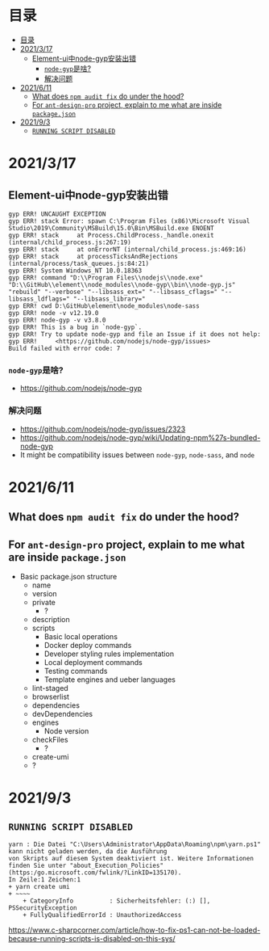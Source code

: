 # 目录
- [目录](#目录)
- [2021/3/17](#2021317)
  - [Element-ui中node-gyp安装出错](#element-ui中node-gyp安装出错)
    - [`node-gyp`是啥?](#node-gyp是啥)
    - [解决问题](#解决问题)
- [2021/6/11](#2021611)
  - [What does `npm audit fix` do under the hood?](#what-does-npm-audit-fix-do-under-the-hood)
  - [For `ant-design-pro` project, explain to me what are inside `package.json`](#for-ant-design-pro-project-explain-to-me-what-are-inside-packagejson)
- [2021/9/3](#202193)
  - [```RUNNING SCRIPT DISABLED```](#running-script-disabled)
# 2021/3/17

## Element-ui中node-gyp安装出错

```
gyp ERR! UNCAUGHT EXCEPTION
gyp ERR! stack Error: spawn C:\Program Files (x86)\Microsoft Visual Studio\2019\Community\MSBuild\15.0\Bin\MSBuild.exe ENOENT
gyp ERR! stack     at Process.ChildProcess._handle.onexit (internal/child_process.js:267:19)
gyp ERR! stack     at onErrorNT (internal/child_process.js:469:16)
gyp ERR! stack     at processTicksAndRejections (internal/process/task_queues.js:84:21)
gyp ERR! System Windows_NT 10.0.18363
gyp ERR! command "D:\\Program Files\\nodejs\\node.exe" "D:\\GitHub\\element\\node_modules\\node-gyp\\bin\\node-gyp.js" "rebuild" "--verbose" "--libsass_ext=" "--libsass_cflags=" "--libsass_ldflags=" "--libsass_library="
gyp ERR! cwd D:\GitHub\element\node_modules\node-sass
gyp ERR! node -v v12.19.0
gyp ERR! node-gyp -v v3.8.0
gyp ERR! This is a bug in `node-gyp`.
gyp ERR! Try to update node-gyp and file an Issue if it does not help:
gyp ERR!     <https://github.com/nodejs/node-gyp/issues>
Build failed with error code: 7
```

### `node-gyp`是啥?
- https://github.com/nodejs/node-gyp

### 解决问题
- https://github.com/nodejs/node-gyp/issues/2323
- https://github.com/nodejs/node-gyp/wiki/Updating-npm%27s-bundled-node-gyp
- It might be compatibility issues between `node-gyp`, `node-sass`, and `node`


# 2021/6/11
## What does `npm audit fix` do under the hood?
## For `ant-design-pro` project, explain to me what are inside `package.json`
- Basic package.json structure
  - name
  - version
  - private
    - ?
  - description
  - scripts
    - Basic local operations
    - Docker deploy commands
    - Developer styling rules implementation
    - Local deployment commands
    - Testing commands
    - Template engines and ueber languages
  - lint-staged
  - browserlist
  - dependencies
  - devDependencies
  - engines
    - Node version
  - checkFiles
    - ?
  - create-umi
  - ?

# 2021/9/3
## ```RUNNING SCRIPT DISABLED```
```
yarn : Die Datei "C:\Users\Administrator\AppData\Roaming\npm\yarn.ps1" kann nicht geladen werden, da die Ausführung
von Skripts auf diesem System deaktiviert ist. Weitere Informationen finden Sie unter "about_Execution_Policies"
(https:/go.microsoft.com/fwlink/?LinkID=135170).
In Zeile:1 Zeichen:1
+ yarn create umi
+ ~~~~
    + CategoryInfo          : Sicherheitsfehler: (:) [], PSSecurityException
    + FullyQualifiedErrorId : UnauthorizedAccess
```

https://www.c-sharpcorner.com/article/how-to-fix-ps1-can-not-be-loaded-because-running-scripts-is-disabled-on-this-sys/